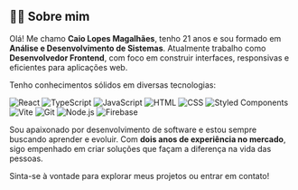 ## 👨‍💻 Sobre mim

Olá! Me chamo **Caio Lopes Magalhães**, tenho 21 anos e sou formado em **Análise e Desenvolvimento de Sistemas**. Atualmente trabalho como **Desenvolvedor Frontend**, com foco em construir interfaces, responsivas e eficientes para aplicações web.

Tenho conhecimentos sólidos em diversas tecnologias:

![React](https://img.shields.io/badge/-React-61DAFB?style=for-the-badge&logo=react&logoColor=white)
![TypeScript](https://img.shields.io/badge/-TypeScript-3178C6?style=for-the-badge&logo=typescript&logoColor=white)
![JavaScript](https://img.shields.io/badge/-JavaScript-F7DF1E?style=for-the-badge&logo=javascript&logoColor=black)
![HTML](https://img.shields.io/badge/-HTML5-E34F26?style=for-the-badge&logo=html5&logoColor=white)
![CSS](https://img.shields.io/badge/-CSS3-1572B6?style=for-the-badge&logo=css3&logoColor=white)
![Styled Components](https://img.shields.io/badge/-Styled--Components-db7093?style=for-the-badge&logo=styled-components&logoColor=white)
![Vite](https://img.shields.io/badge/-Vite-646CFF?style=for-the-badge&logo=vite&logoColor=white)
![Git](https://img.shields.io/badge/-Git-F05032?style=for-the-badge&logo=git&logoColor=white)
![Node.js](https://img.shields.io/badge/-Node.js-339933?style=for-the-badge&logo=node.js&logoColor=white)
![Firebase](https://img.shields.io/badge/-Firebase-FFCA28?style=for-the-badge&logo=firebase&logoColor=black)

Sou apaixonado por desenvolvimento de software e estou sempre buscando aprender e evoluir. Com **dois anos de experiência no mercado**, sigo empenhado em criar soluções que façam a diferença na vida das pessoas.

Sinta-se à vontade para explorar meus projetos ou entrar em contato!
